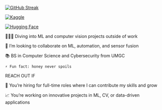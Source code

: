 [![GitHub Streak](https://streak-stats.demolab.com?user=lmamon&theme=highcontrast&hide_border=true&date_format=j%20M%5B%20Y%5D&sideNums=EB5454&fire=EB5454)](https://git.io/streak-stats)

[![Kaggle](https://img.shields.io/badge/Kaggle-20BEFF?style=flat-square&logo=kaggle&logoColor=white)](https://www.kaggle.com/louisjm)

[![Hugging Face](https://huggingface.co/front/assets/huggingface_logo-noborder.svg)](https://huggingface.co/roylvzn)

👨🏾‍💻 Diving into ML and computer vision projects outside of work

🤖 I’m looking to collaborate on ML, automation, and sensor fusion

📚 BS in Computer Science and Cybersecurity from UMGC

	⚡ Fun fact: honey never spoils
 
REACH OUT IF

💬 You’re hiring for full-time roles where I can contribute my skills and grow

📈 You’re working on innovative projects in ML, CV, or data-driven applications


<!---
LMamon/LMamon is a ✨ special ✨ repository because its `README.md` (this file) appears on your GitHub profile.
You can click the Preview link to take a look at your changes.
--->
